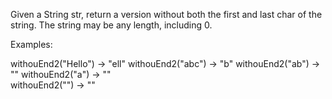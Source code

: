 Given a String str, return a version without both the first and last char of the string. 
The string may be any length, including 0.


Examples:

withouEnd2("Hello") → "ell"
withouEnd2("abc") → "b"
withouEnd2("ab") → ""
withouEnd2("a") → ""		
withouEnd2("") → ""